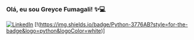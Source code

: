 ### Olá, eu sou Greyce Fumagali! ✨💻

[![LinkedIn](https://img.shields.io/badge/LinkedIn-0077B5?style=for-the-badge&logo=linkedin&logoColor=white)](https://www.linkedin.com/in/greyce-fumagali-2a276622b)
[!(https://img.shields.io/badge/Python-3776AB?style=for-the-badge&logo=python&logoColor=white)]

